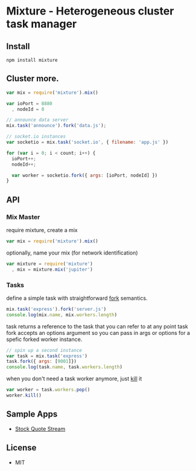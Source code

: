 # Mixture - Heterogeneous cluster task manager

## Install

```
npm install mixture
```

## Cluster more.

```javascript
var mix = require('mixture').mix()

var ioPort = 8880
  , nodeId = 0

// announce data server
mix.task('announce').fork('data.js');

// socket.io instances
var socketio = mix.task('socket.io', { filename: 'app.js' })

for (var i = 0; i < count; i++) {
  ioPort++;
  nodeId++;

  var worker = socketio.fork({ args: [ioPort, nodeId] })
}
```

## API

### Mix Master

require mixture, create a mix
```javascript
var mix = require('mixture').mix()
```
optionally, name your mix (for network identification)
```javascript
var mixture = require('mixture')
  , mix = mixture.mix('jupiter')
```

### Tasks
define a simple task with straightforward [fork](http://nodejs.org/docs/v0.6.0/api/child_processes.html#child_process.fork) semantics.
```javascript
mix.task('express').fork('server.js')
console.log(mix.name, mix.workers.length)
```

task returns a reference to the task that you can refer to at any point
task fork accepts an options argument so you can pass in args or options for a spefic forked worker instance.
```javascript
// spin up a second instance
var task = mix.task('express')
task.fork({ args: [9001]})
console.log(task.name, task.workers.length)
```

when you don't need a task worker anymore, just [kill](http://nodejs.org/docs/v0.6.0/api/child_processes.html#child.kill) it
```javascript
var worker = task.workers.pop()
worker.kill()
```

## Sample Apps

* [Stock Quote Stream](https://github.com/dshaw/mixture/tree/master/examples/stock-quotes)

## License

* MIT
